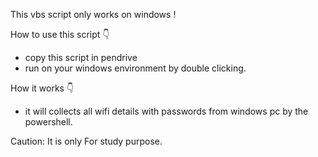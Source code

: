 
This vbs script only works on windows !

How to use this script 👇
* copy this script in pendrive
* run on your windows environment by double clicking.

How it works 👇
* it will collects all wifi details with passwords from windows pc by the powershell.

Caution: It is only For study purpose.

